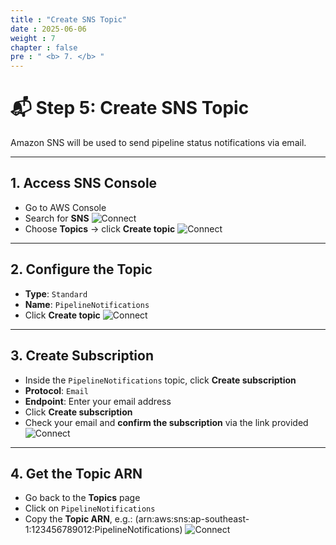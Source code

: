 ```yaml
---
title : "Create SNS Topic"
date : 2025-06-06 
weight : 7 
chapter : false
pre : " <b> 7. </b> "
---
```


# 📬 Step 5: Create SNS Topic

Amazon SNS will be used to send pipeline status notifications via email.

---

## 1. Access SNS Console

- Go to AWS Console
- Search for **SNS**
![Connect](/ws_FCJ_HoangNam/images/7.createSNSTopic/B5.png)
- Choose **Topics** → click **Create topic**
![Connect](/ws_FCJ_HoangNam/images/7.createSNSTopic/B5_1.png)

---

## 2. Configure the Topic

- **Type**: `Standard`
- **Name**: `PipelineNotifications`
- Click **Create topic**
![Connect](/ws_FCJ_HoangNam/images/7.createSNSTopic/B5_2.png)

---

## 3. Create Subscription

- Inside the `PipelineNotifications` topic, click **Create subscription**
- **Protocol**: `Email`
- **Endpoint**: Enter your email address
- Click **Create subscription**
- Check your email and **confirm the subscription** via the link provided
![Connect](/ws_FCJ_HoangNam/images/7.createSNSTopic/B5_3.png)

---

## 4. Get the Topic ARN

- Go back to the **Topics** page
- Click on `PipelineNotifications`
- Copy the **Topic ARN**, e.g.: (arn:aws:sns:ap-southeast-1:123456789012:PipelineNotifications)
![Connect](/ws_FCJ_HoangNam/images/7.createSNSTopic/B5_3_1.png)

